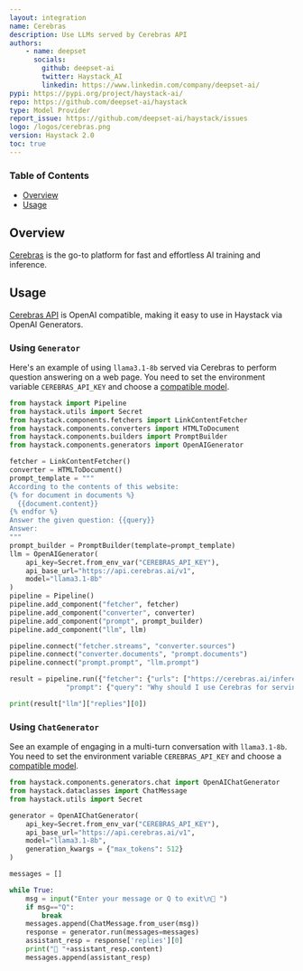 ```yaml
---
layout: integration
name: Cerebras
description: Use LLMs served by Cerebras API
authors:
    - name: deepset
      socials:
        github: deepset-ai
        twitter: Haystack_AI
        linkedin: https://www.linkedin.com/company/deepset-ai/
pypi: https://pypi.org/project/haystack-ai/
repo: https://github.com/deepset-ai/haystack
type: Model Provider
report_issue: https://github.com/deepset-ai/haystack/issues
logo: /logos/cerebras.png
version: Haystack 2.0
toc: true
---
```


### **Table of Contents**

- [Overview](#overview)
- [Usage](#usage)

## Overview

[Cerebras](https://cerebras.ai/) is the go-to platform for fast and effortless AI training and inference.

## Usage

[Cerebras API](https://cerebras.ai/inference) is OpenAI compatible, making it easy to use in Haystack via OpenAI Generators.

### Using `Generator`

Here's an example of using `llama3.1-8b` served via Cerebras to perform question answering on a web page.
You need to set the environment variable `CEREBRAS_API_KEY` and choose a [compatible model](https://inference-docs.cerebras.ai/introduction).

```python
from haystack import Pipeline
from haystack.utils import Secret
from haystack.components.fetchers import LinkContentFetcher
from haystack.components.converters import HTMLToDocument
from haystack.components.builders import PromptBuilder
from haystack.components.generators import OpenAIGenerator

fetcher = LinkContentFetcher()
converter = HTMLToDocument()
prompt_template = """
According to the contents of this website:
{% for document in documents %}
  {{document.content}}
{% endfor %}
Answer the given question: {{query}}
Answer:
"""
prompt_builder = PromptBuilder(template=prompt_template)
llm = OpenAIGenerator(
    api_key=Secret.from_env_var("CEREBRAS_API_KEY"),
    api_base_url="https://api.cerebras.ai/v1",
    model="llama3.1-8b"
)
pipeline = Pipeline()
pipeline.add_component("fetcher", fetcher)
pipeline.add_component("converter", converter)
pipeline.add_component("prompt", prompt_builder)
pipeline.add_component("llm", llm)

pipeline.connect("fetcher.streams", "converter.sources")
pipeline.connect("converter.documents", "prompt.documents")
pipeline.connect("prompt.prompt", "llm.prompt")

result = pipeline.run({"fetcher": {"urls": ["https://cerebras.ai/inference"]},
              "prompt": {"query": "Why should I use Cerebras for serving LLMs?"}})

print(result["llm"]["replies"][0])
```

### Using `ChatGenerator`

See an example of engaging in a multi-turn conversation with `llama3.1-8b`.
You need to set the environment variable `CEREBRAS_API_KEY` and choose a [compatible model](https://inference-docs.cerebras.ai/introduction).

```python
from haystack.components.generators.chat import OpenAIChatGenerator
from haystack.dataclasses import ChatMessage
from haystack.utils import Secret

generator = OpenAIChatGenerator(
    api_key=Secret.from_env_var("CEREBRAS_API_KEY"),
    api_base_url="https://api.cerebras.ai/v1",
    model="llama3.1-8b",
    generation_kwargs = {"max_tokens": 512}
)

messages = []

while True:
    msg = input("Enter your message or Q to exit\n🧑 ")
    if msg=="Q":
        break
    messages.append(ChatMessage.from_user(msg))
    response = generator.run(messages=messages)
    assistant_resp = response['replies'][0]
    print("🤖 "+assistant_resp.content)
    messages.append(assistant_resp)
```
